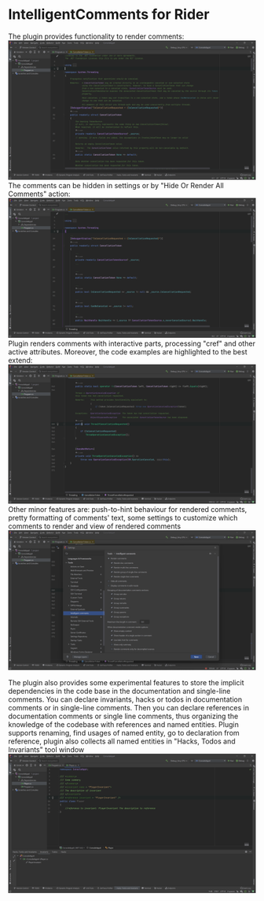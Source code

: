 # IntelligentComments for Rider

The plugin provides functionality to render comments:
![CancellationToken decompiled source](./screens/cancellationToken.png)
The comments can be hidden in settings or by "Hide Or Render All Comments" action:
![CancellationToken decompiled source hidden comments](./screens/cancellationTokenHiddenComments.png)
Plugin renders comments with interactive parts, processing "cref" and other active attributes. 
Moreover, the code examples are highlighted to the best extend:
![Code Highlighting](./screens/codeHighlightingsExample.png)
Other minor features are: push-to-hint behaviour for rendered comments, pretty formatting of comments' text, some settings to customize which comments to render and view of rendered comments
![Settings](./screens/settings.png)

The plugin also provides some experimental features to store the implicit dependencies in the code base in the documentation and single-line comments.
You can declare invariants, hacks or todos in documentation comments or in single-line comments.
Then you can declare references in documentation comments or single line comments, thus organizing the knowledge of the codebase with references and named entities. 
Plugin supports renaming, find usages of named entity, go to declaration from reference, plugin also collects all named entities in "Hacks, Todos and Invariants" tool window
![Experimental features](./screens/experimentalFeatures.png)

